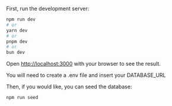 First, run the development server:

```bash
npm run dev
# or
yarn dev
# or
pnpm dev
# or
bun dev
```

Open [http://localhost:3000](http://localhost:3000) with your browser to see the result.


You will need to create a .env file and insert your DATABASE_URL

Then, if you would like, you can seed the database:
```bash
npm run seed
```
